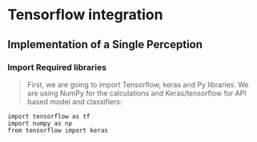 # Tensorflow integration

## Implementation of a Single Perception
### **Import Required libraries**
> First, we are going to import Tensorflow, keras and Py libraries. We are using NumPy for the calculations and Keras/tensorflow for API based model and classifiers:
```
import tensorflow as tf
import numpy as np
from tensorflow import keras
```